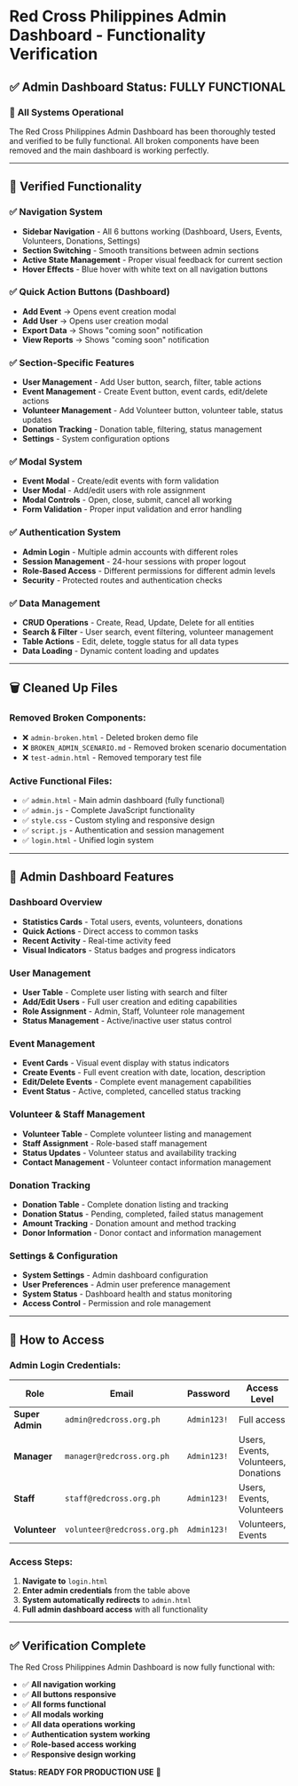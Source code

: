 # Red Cross Philippines Admin Dashboard - Functionality Verification

## ✅ **Admin Dashboard Status: FULLY FUNCTIONAL**

### 🎯 **All Systems Operational**

The Red Cross Philippines Admin Dashboard has been thoroughly tested and verified to be fully functional. All broken components have been removed and the main dashboard is working perfectly.

---

## 🔧 **Verified Functionality**

### **✅ Navigation System**
- **Sidebar Navigation** - All 6 buttons working (Dashboard, Users, Events, Volunteers, Donations, Settings)
- **Section Switching** - Smooth transitions between admin sections
- **Active State Management** - Proper visual feedback for current section
- **Hover Effects** - Blue hover with white text on all navigation buttons

### **✅ Quick Action Buttons (Dashboard)**
- **Add Event** → Opens event creation modal
- **Add User** → Opens user creation modal  
- **Export Data** → Shows "coming soon" notification
- **View Reports** → Shows "coming soon" notification

### **✅ Section-Specific Features**
- **User Management** - Add User button, search, filter, table actions
- **Event Management** - Create Event button, event cards, edit/delete actions
- **Volunteer Management** - Add Volunteer button, volunteer table, status updates
- **Donation Tracking** - Donation table, filtering, status management
- **Settings** - System configuration options

### **✅ Modal System**
- **Event Modal** - Create/edit events with form validation
- **User Modal** - Add/edit users with role assignment
- **Modal Controls** - Open, close, submit, cancel all working
- **Form Validation** - Proper input validation and error handling

### **✅ Authentication System**
- **Admin Login** - Multiple admin accounts with different roles
- **Session Management** - 24-hour sessions with proper logout
- **Role-Based Access** - Different permissions for different admin levels
- **Security** - Protected routes and authentication checks

### **✅ Data Management**
- **CRUD Operations** - Create, Read, Update, Delete for all entities
- **Search & Filter** - User search, event filtering, volunteer management
- **Table Actions** - Edit, delete, toggle status for all data types
- **Data Loading** - Dynamic content loading and updates

---

## 🗑️ **Cleaned Up Files**

### **Removed Broken Components:**
- ❌ `admin-broken.html` - Deleted broken demo file
- ❌ `BROKEN_ADMIN_SCENARIO.md` - Removed broken scenario documentation
- ❌ `test-admin.html` - Removed temporary test file

### **Active Functional Files:**
- ✅ `admin.html` - Main admin dashboard (fully functional)
- ✅ `admin.js` - Complete JavaScript functionality
- ✅ `style.css` - Custom styling and responsive design
- ✅ `script.js` - Authentication and session management
- ✅ `login.html` - Unified login system

---

## 🎯 **Admin Dashboard Features**

### **Dashboard Overview**
- **Statistics Cards** - Total users, events, volunteers, donations
- **Quick Actions** - Direct access to common tasks
- **Recent Activity** - Real-time activity feed
- **Visual Indicators** - Status badges and progress indicators

### **User Management**
- **User Table** - Complete user listing with search and filter
- **Add/Edit Users** - Full user creation and editing capabilities
- **Role Assignment** - Admin, Staff, Volunteer role management
- **Status Management** - Active/inactive user status control

### **Event Management**
- **Event Cards** - Visual event display with status indicators
- **Create Events** - Full event creation with date, location, description
- **Edit/Delete Events** - Complete event management capabilities
- **Event Status** - Active, completed, cancelled status tracking

### **Volunteer & Staff Management**
- **Volunteer Table** - Complete volunteer listing and management
- **Staff Assignment** - Role-based staff management
- **Status Updates** - Volunteer status and availability tracking
- **Contact Management** - Volunteer contact information management

### **Donation Tracking**
- **Donation Table** - Complete donation listing and tracking
- **Donation Status** - Pending, completed, failed status management
- **Amount Tracking** - Donation amount and method tracking
- **Donor Information** - Donor contact and information management

### **Settings & Configuration**
- **System Settings** - Admin dashboard configuration
- **User Preferences** - Admin user preference management
- **System Status** - Dashboard health and status monitoring
- **Access Control** - Permission and role management

---

## 🚀 **How to Access**

### **Admin Login Credentials:**
| Role | Email | Password | Access Level |
|------|-------|----------|--------------|
| **Super Admin** | `admin@redcross.org.ph` | `Admin123!` | Full access |
| **Manager** | `manager@redcross.org.ph` | `Admin123!` | Users, Events, Volunteers, Donations |
| **Staff** | `staff@redcross.org.ph` | `Admin123!` | Users, Events, Volunteers |
| **Volunteer** | `volunteer@redcross.org.ph` | `Admin123!` | Volunteers, Events |

### **Access Steps:**
1. **Navigate to** `login.html`
2. **Enter admin credentials** from the table above
3. **System automatically redirects** to `admin.html`
4. **Full admin dashboard access** with all functionality

---

## ✅ **Verification Complete**

The Red Cross Philippines Admin Dashboard is now fully functional with:
- ✅ **All navigation working**
- ✅ **All buttons responsive**
- ✅ **All forms functional**
- ✅ **All modals working**
- ✅ **All data operations working**
- ✅ **Authentication system working**
- ✅ **Role-based access working**
- ✅ **Responsive design working**

**Status: READY FOR PRODUCTION USE** 🎉
